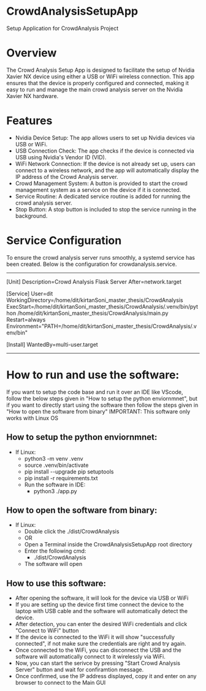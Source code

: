# CrowdAnalysisSetupApp
Setup Application for CrowdAnalysis Project

# Overview
The Crowd Analysis Setup App is designed to facilitate the setup of Nvidia Xavier NX device using either a USB or WiFi wireless connection. This app ensures that the device is properly configured and connected, making it easy to run and manage the main crowd analysis server on the Nvidia Xavier NX hardware.

# Features
- Nvidia Device Setup: The app allows users to set up Nvidia devices via USB or WiFi.
- USB Connection Check: The app checks if the device is connected via USB using Nvidia's Vendor ID (VID).
- WiFi Network Connection: If the device is not already set up, users can connect to a wireless network, and the app will automatically display the IP address of the Crowd Analysis server.
- Crowd Management System: A button is provided to start the crowd management system as a service on the device if it is connected.
- Service Routine: A dedicated service routine is added for running the crowd analysis server.
- Stop Button: A stop button is included to stop the service running in the background.

# Service Configuration
To ensure the crowd analysis server runs smoothly, a systemd service has been created. Below is the configuration for crowdanalysis.service.

-----------------------------------------------------------------------------------------------------------------------------------------------------------------------
[Unit]
Description=Crowd Analysis Flask Server
After=network.target

[Service]
User=dit
WorkingDirectory=/home/dit/kirtanSoni_master_thesis/CrowdAnalysis
ExecStart=/home/dit/kirtanSoni_master_thesis/CrowdAnalysis/.venv/bin/python /home/dit/kirtanSoni_master_thesis/CrowdAnalysis/main.py
Restart=always
Environment="PATH=/home/dit/kirtanSoni_master_thesis/CrowdAnalysis/.venv/bin"

[Install]
WantedBy=multi-user.target

-----------------------------------------------------------------------------------------------------------------------------------------------------------------------

# How to run and use the software:
If you want to setup the code base and run it over an IDE like VScode, follow the below steps given in "How to setup the python enviornmnet", but if you want to directly start using the software then follow the steps given in "How to open the software from binary"
IMPORTANT: This software only works with Linux OS

## How to setup the python enviornmnet:
- If Linux:
    - python3 -m venv .venv
    - source .venv/bin/activate
    - pip install --upgrade pip setuptools
    - pip install -r requirements.txt
    - Run the software in IDE:
        - python3 ./app.py

## How to open the software from binary:
- If Linux:
    - Double click the ./dist/CrowdAnalysis
    - OR
    - Open a Terminal inside the CrowdAnalysisSetupApp root directory
    - Enter the following cmd:
        - ./dist/CrowdAnalysis
    - The software will open

## How to use this software:
- After opening the software, it will look for the device via USB or WiFi
- If you are setting up the device first time connect the device to the laptop with USB cable and the software will automatically detect the device.
- After detection, you can enter the desired WiFi credentials and click "Connect to WiFi" button
- If the device is connected to the WiFi it will show "successfully connected", if not make sure the credentials are right and try again.
- Once connected to the WiFi, you can disconnect the USB and the software will automatically connect to it wirelessly via WiFi.
- Now, you can start the serivce by pressing "Start Crowd Analysis Server" button and wait for confiramtion message.
- Once confirmed, use the IP address displayed, copy it and enter on any browser to connect to the Main GUI

